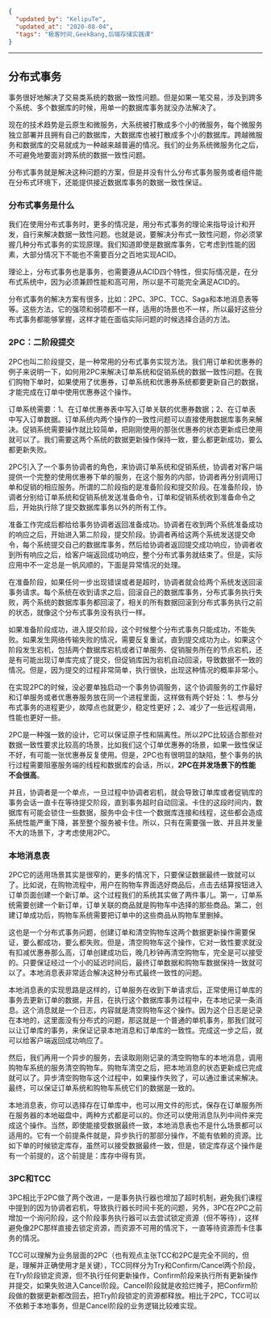 ```json
{
  "updated_by": "KelipuTe",
  "updated_at": "2020-08-04",
  "tags": "极客时间,GeekBang,后端存储实践课"
}
```

---

## 分布式事务

事务很好地解决了交易类系统的数据一致性问题。但是如果一笔交易，涉及到跨多个系统、多个数据库的时候，用单一的数据库事务就没办法解决了。

现在的技术趋势是云原生和微服务，大系统被打散成多个小的微服务，每个微服务独立部署并且拥有自己的数据库，大数据库也被打散成多个小的数据库。跨越微服务和数据库的交易就成为一种越来越普遍的情况。我们的业务系统微服务化之后，不可避免地要面对跨系统的数据一致性问题。

分布式事务就是解决这种问题的方案，但是并没有什么分布式事务服务或者组件能在分布式环境下，还能提供接近数据库事务的数据一致性保证。

### 分布式事务是什么

我们在使用分布式事务时，更多的情况是，用分布式事务的理论来指导设计和开发，自行来解决数据一致性问题。也就是说，要解决分布式一致性问题，你必须掌握几种分布式事务的实现原理。我们知道即使是数据库事务，它考虑到性能的因素，大部分情况下不能也不需要百分之百地实现ACID。

理论上，分布式事务也是事务，也需要遵从ACID四个特性，但实际情况是，在分布式系统中，因为必须兼顾性能和高可用，所以是不可能完全满足ACID的。

分布式事务的解决方案有很多，比如：2PC、3PC、TCC、Saga和本地消息表等等。这些方法，它的强项和弱项都不一样，适用的场景也不一样，所以最好这些分布式事务都能够掌握，这样才能在面临实际问题的时候选择合适的方法。

### 2PC：二阶段提交

2PC也叫二阶段提交，是一种常用的分布式事务实现方法。我们用订单和优惠券的例子来说明一下，如何用2PC来解决订单系统和促销系统的数据一致性问题。在我们购物下单时，如果使用了优惠券，订单系统和优惠券系统都要更新自己的数据，才能完成在订单中使用优惠券这个操作。

订单系统需要：1、在订单优惠券表中写入订单关联的优惠券数据；2、在订单表中写入订单数据。订单系统内两个操作的一致性问题可以直接使用数据库事务来解决。促销系统需要操作就比较简单，把刚刚使用的那张优惠券的状态更新成已使用就可以了。我们需要这两个系统的数据更新操作保持一致，要么都更新成功，要么都更新失败。

2PC引入了一个事务协调者的角色，来协调订单系统和促销系统，协调者对客户端提供一个完整的使用优惠券下单的服务，在这个服务的内部，协调者再分别调用订单和促销的相应服务。所谓的二阶段指的是准备阶段和提交阶段。在准备阶段，协调者分别给订单系统和促销系统发送准备命令，订单和促销系统收到准备命令之后，开始执行除了提交数据库事务以外的所有工作。

准备工作完成后都给给事务协调者返回准备成功。协调者在收到两个系统准备成功的响应之后，开始进入第二阶段，提交阶段。协调者再给这两个系统发送提交命令，每个系统提交自己的数据库事务，然后给协调者返回提交成功响应，协调者收到所有响应之后，给客户端返回成功响应，整个分布式事务就结束了。但是，实际应用中不一定总是一帆风顺的，下面是异常情况的处理。

在准备阶段，如果任何一步出现错误或者是超时，协调者就会给两个系统发送回滚事务请求。每个系统在收到请求之后，回滚自己的数据库事务，分布式事务执行失败，两个系统的数据库事务都回滚了，相关的所有数据回滚到分布式事务执行之前的状态，就像这个分布式事务没有执行一样。

如果准备阶段成功，进入提交阶段，这个时候整个分布式事务只能成功，不能失败。如果发生网络传输失败的情况，需要反复重试，直到提交成功为止。如果这个阶段发生宕机，包括两个数据库宕机或者订单服务、促销服务所在的节点宕机，还是有可能出现订单库完成了提交，但促销库因为宕机自动回滚，导致数据不一致的情况。但是，因为提交的过程非常简单，执行很快，出现这种情况的概率非常小。

在实现2PC的时候，没必要单独启动一个事务协调服务，这个协调服务的工作最好和订单服务或者优惠券服务放在同一个进程里面，这样做有两个好处：1、参与分布式事务的进程更少，故障点也就更少，稳定性更好；2、减少了一些远程调用，性能也更好一些。

2PC是一种强一致的设计，它可以保证原子性和隔离性。所以2PC比较适合那些对数据一致性要求比较高的场景，比如我们这个订单优惠券的场景，如果一致性保证不好，有可能一张优惠券反复使用。但是，2PC也有很明显的缺陷，整个事务的执行过程需要阻塞服务端的线程和数据库的会话，所以，**2PC在并发场景下的性能不会很高**。

并且，协调者是一个单点，一旦过程中协调者宕机，就会导致订单库或者促销库的事务会话一直卡在等待提交阶段，直到事务超时自动回滚。卡住的这段时间内，数据库有可能会锁住一些数据，服务中会卡住一个数据库连接和线程，这些都会造成系统性能严重下降，甚至整个服务被卡住。所以，只有在需要强一致、并且并发量不大的场景下，才考虑使用2PC。

### 本地消息表

2PC它的适用场景其实是很窄的，更多的情况下，只要保证数据最终一致就可以了。比如说，在购物流程中，用户在购物车界面选好商品后，点击去结算按钮进入订单页面创建一个新订单。这个过程我们的系统其实做了两件事儿。第一，订单系统需要创建一个新订单，订单关联的商品就是购物车中选择的那些商品。第二，创建订单成功后，购物车系统需要把订单中的这些商品从购物车里删掉。

这也是一个分布式事务问题，创建订单和清空购物车这两个数据更新操作需要保证，要么都成功，要么都失败。但是，清空购物车这个操作，它对一致性要求就没有扣减优惠券那么高，订单创建成功后，晚几秒钟再清空购物车，完全是可以接受的。只要保证经过一个小的延迟时间后，最终订单数据和购物车数据保持一致就可以了。本地消息表非常适合解决这种分布式最终一致性的问题。

本地消息表的实现思路是这样的，订单服务在收到下单请求后，正常使用订单库的事务去更新订单的数据，并且，在执行这个数据库事务过程中，在本地记录一条消息。这个消息就是一个日志，内容就是清空购物车这个操作。因为这个日志是记录在本地的，这里面没有分布式的问题，那这就是一个普通的单机事务，那我们就可以让订单库的事务，来保证记录本地消息和订单库的一致性。完成这一步之后，就可以给客户端返回成功响应了。

然后，我们再用一个异步的服务，去读取刚刚记录的清空购物车的本地消息，调用购物车系统的服务清空购物车。购物车清空之后，把本地消息的状态更新成已完成就可以了。异步清空购物车这个过程中，如果操作失败了，可以通过重试来解决。最终，可以保证订单系统和购物车系统它们的数据是一致的。

本地消息表，你可以选择存在订单库中，也可以用文件的形式，保存在订单服务所在服务器的本地磁盘中，两种方式都是可以的。你还可以使用消息队列中间件来完成这个操作。当然，即使能接受数据最终一致，本地消息表也不是什么场景都可以适用的。它有一个前提条件就是，异步执行的那部分操作，不能有依赖的资源。比如下单的时候锁定库存，虽然可以接受数据最终一致，但是，锁定库存这个操作是有一个前提的，这个前提是：库存中得有货。

### 3PC和TCC

3PC相比于2PC做了两个改进，一是事务执行器也增加了超时机制，避免我们课程中提到的因为协调者宕机，导致执行器长时间卡死的问题，另外，3PC在2PC之前增加一个询问阶段，这个阶段事务执行器可以去尝试锁定资源（但不等待），这样避免像2PC那样直接去锁定资源，而资源不可用的情况下，一直等待资源而卡住事务的情况。

TCC可以理解为业务层面的2PC（也有观点主张TCC和2PC是完全不同的，但是，理解并正确使用才是关键），TCC同样分为Try和Confirm/Cancel两个阶段，在Try阶段锁定资源，但不执行任何更新操作，Confirm阶段来执行所有更新操作并提交，如果失败进入Cancel阶段。Cancel阶段就是收拾烂摊子，把Confirm阶段做的数据更新都改回去，把Try阶段锁定的资源都释放。相比于2PC，TCC可以不依赖于本地事务，但是Cancel阶段的业务逻辑比较难实现。